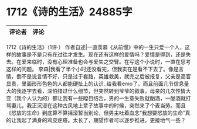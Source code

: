 # 1712《诗的生活》24885字

评论者 | 评论 |
|---|---|
1712《诗的生活》（1评·）
作者自述|一直羡慕《从前慢》中的一生只爱一个人，这样的故事是不是只有在过往才发生。现在还有这样的爱情吗？爱情是得到，还是失去。在爱来临时，没有心理准备也会与爱失之交臂。在写这个小说时，一直在思考这样的问题。
李森|我看了半个小时还没看完，但我实在是看不下去了。像是言情，倒不是说言情不好，只是过于套路，英雄救美，就完之后被报复，父亲是高官显贵，里面形形色色的人都能硬扯上的认识..给我看emo了。而且前面几节信息量大的我逐字去看，深怕错过什么细节，但突然转到爷爷的叙事，母亲的几次性情大变（我个人认为的）都让我有一些瞠目结舌，男的一生意失败就酗酒，一酗酒就打骂妻儿，我正沉浸在这种古风地上辈子故事中的时候，突然来了个麦当劳。而且《怒放的生命》到底算不算摇滚暂当别论，但男主吐着血念“我想要怒放的生命”真的让我起了满身的鸡皮疙瘩。太长了，期望作者可以逐步推进，更接地气一些？